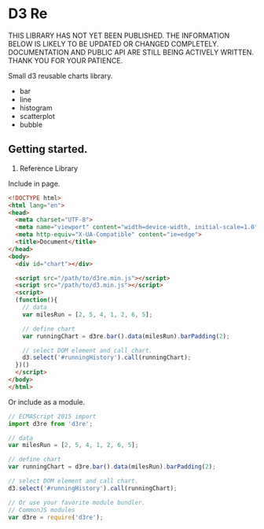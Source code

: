# D3 Re

THIS LIBRARY HAS NOT YET BEEN PUBLISHED. THE INFORMATION BELOW IS LIKELY TO BE UPDATED OR CHANGED COMPLETELY. DOCUMENTATION AND PUBLIC API ARE STILL BEING ACTIVELY WRITTEN. THANK YOU FOR YOUR PATIENCE.

Small d3 reusable charts library.

- bar
- line
- histogram
- scatterplot
- bubble

## Getting started.

1. Reference Library

Include in page.

```html
<!DOCTYPE html>
<html lang="en">
<head>
  <meta charset="UTF-8">
  <meta name="viewport" content="width=device-width, initial-scale=1.0">
  <meta http-equiv="X-UA-Compatible" content="ie=edge">
  <title>Document</title>
</head>
<body>
  <div id="chart"></div>

  <script src="/path/to/d3re.min.js"></script>
  <script src="/path/to/d3.min.js"></script>
  <script>
  (function(){
    // data
    var milesRun = [2, 5, 4, 1, 2, 6, 5];

    // define chart
    var runningChart = d3re.bar().data(milesRun).barPadding(2);

    // select DOM element and call chart.
    d3.select('#runningHistory').call(runningChart);
  })()
  </script>
</body>
</html>
```

Or include as a module.

```javascript
// ECMAScript 2015 import
import d3re from 'd3re';

// data
var milesRun = [2, 5, 4, 1, 2, 6, 5];

// define chart
var runningChart = d3re.bar().data(milesRun).barPadding(2);

// select DOM element and call chart.
d3.select('#runningHistory').call(runningChart);

// Or use your favorite module bundler.
// CommonJS modules
var d3re = require('d3re');
```
